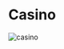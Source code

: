 # Casino

<img src="https://image.shutterstock.com/image-illustration/casino-poker-chips-on-green-260nw-658269847.jpg" alt ="casino">



